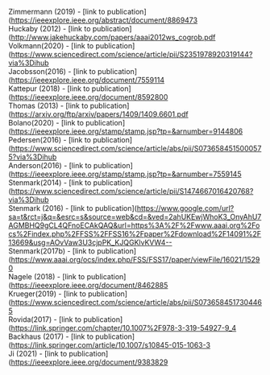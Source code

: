 Zimmermann (2019) - [link to publication](https://ieeexplore.ieee.org/abstract/document/8869473<br />
Huckaby (2012) - [link to publication](http://www.jakehuckaby.com/papers/aaai2012ws_cogrob.pdf<br />
Volkmann(2020) - [link to publication](https://www.sciencedirect.com/science/article/pii/S2351978920319144?via%3Dihub<br />
Jacobsson(2016) - [link to publication](https://ieeexplore.ieee.org/document/7559114<br />
Kattepur (2018) - [link to publication](https://ieeexplore.ieee.org/document/8592800 <br />
Thomas (2013) - [link to publication](https://arxiv.org/ftp/arxiv/papers/1409/1409.6601.pdf<br />
Bolano(2020) - [link to publication](https://ieeexplore.ieee.org/stamp/stamp.jsp?tp=&arnumber=9144806<br />
Pedersen(2016) - [link to publication](https://www.sciencedirect.com/science/article/abs/pii/S0736584515000575?via%3Dihub<br />
Anderson(2016) - [link to publication](https://ieeexplore.ieee.org/stamp/stamp.jsp?tp=&arnumber=7559145<br />
Stenmark(2014) - [link to publication](https://www.sciencedirect.com/science/article/pii/S1474667016420768?via%3Dihub<br />
Stenmark (2016) - [link to publication](https://www.google.com/url?sa=t&rct=j&q=&esrc=s&source=web&cd=&ved=2ahUKEwjWhoK3_OnyAhU7AGMBHQ9gCL4QFnoECAkQAQ&url=https%3A%2F%2Fwww.aaai.org%2Focs%2Findex.php%2FFSS%2FFSS16%2Fpaper%2Fdownload%2F14091%2F13669&usg=AOvVaw3U3cjpPK_KJQGKlvKVW4--<br />
Stenmark(2017b) - [link to publication](https://www.aaai.org/ocs/index.php/FSS/FSS17/paper/viewFile/16021/15290<br />
Nagele (2018) - [link to publication](https://ieeexplore.ieee.org/document/8462885<br />
Krueger(2019) - [link to publication](https://www.sciencedirect.com/science/article/abs/pii/S0736584517304465<br />
Rovida(2017) - [link to publication](https://link.springer.com/chapter/10.1007%2F978-3-319-54927-9_4<br />
Backhaus (2017) - [link to publication](https://link.springer.com/article/10.1007/s10845-015-1063-3<br />
Ji (2021) - [link to publication](https://ieeexplore.ieee.org/document/9383829<br />
